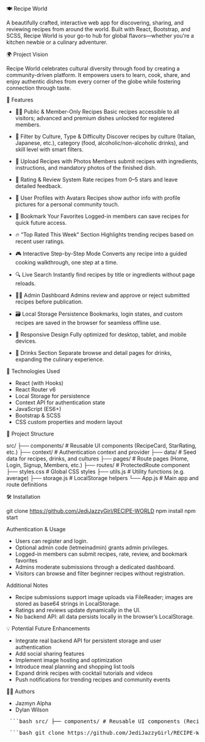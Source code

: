 🍽️ Recipe World

A beautifully crafted, interactive web app for discovering, sharing, and reviewing recipes from around the world. Built with React, Bootstrap, and SCSS, Recipe World is your go-to hub for global flavors—whether you're a kitchen newbie or a culinary adventurer.

🌍 Project Vision

Recipe World celebrates cultural diversity through food by creating a community-driven platform. It empowers users to learn, cook, share, and enjoy authentic dishes from every corner of the globe while fostering connection through taste.

🚀 Features

- 👨‍🍳 Public & Member-Only Recipes
Basic recipes accessible to all visitors; advanced and premium dishes unlocked for registered members.

- 🧾 Filter by Culture, Type & Difficulty
Discover recipes by culture (Italian, Japanese, etc.), category (food, alcoholic/non-alcoholic drinks), and skill level with smart filters.

- 📸 Upload Recipes with Photos
Members submit recipes with ingredients, instructions, and mandatory photos of the finished dish.

- 🌟 Rating & Review System
Rate recipes from 0–5 stars and leave detailed feedback.

- 👤 User Profiles with Avatars
Recipes show author info with profile pictures for a personal community touch.

- 💾 Bookmark Your Favorites
Logged-in members can save recipes for quick future access.

- 🔥 “Top Rated This Week” Section
Highlights trending recipes based on recent user ratings.

- 🎮 Interactive Step-by-Step Mode
Converts any recipe into a guided cooking walkthrough, one step at a time.

- 🔍 Live Search
Instantly find recipes by title or ingredients without page reloads.

- 🧑‍🍳 Admin Dashboard
Admins review and approve or reject submitted recipes before publication.

- 🗃️ Local Storage Persistence
Bookmarks, login states, and custom recipes are saved in the browser for seamless offline use.

- 📱 Responsive Design
Fully optimized for desktop, tablet, and mobile devices.

- 🍹 Drinks Section
Separate browse and detail pages for drinks, expanding the culinary experience.

🧪 Technologies Used

- React (with Hooks)
- React Router v6
- Local Storage for persistence
- Context API for authentication state
- JavaScript (ES6+)
- Bootstrap & SCSS
- CSS custom properties and modern layout


📁 Project Structure

src/
├── components/        # Reusable UI components (RecipeCard, StarRating, etc.)
├── context/           # Authentication context and provider
├── data/              # Seed data for recipes, drinks, and cultures
├── pages/             # Route pages (Home, Login, Signup, Members, etc.)
├── routes/            # ProtectedRoute component
├── styles.css         # Global CSS styles
├── utils.js           # Utility functions (e.g. average)
├── storage.js         # LocalStorage helpers
└── App.js             # Main app and route definitions

🛠️ Installation

   git clone https://github.com/JediJazzyGirl/RECIPE-WORLD
   npm install
   npm start


Authentication & Usage

- Users can register and login.
- Optional admin code (letmeinadmin) grants admin privileges.
- Logged-in members can submit recipes, rate, review, and bookmark favorites
- Admins moderate submissions through a dedicated dashboard.
- Visitors can browse and filter beginner recipes without registration.

Additional Notes

- Recipe submissions support image uploads via FileReader; images are stored
  as base64 strings in LocalStorage.
- Ratings and reviews update dynamically in the UI.
- No backend API: all data persists locally in the browser’s LocalStorage.

💡 Potential Future Enhancements

- Integrate real backend API for persistent storage and user authentication
- Add social sharing features
- Implement image hosting and optimization
- Introduce meal planning and shopping list tools
- Expand drink recipes with cocktail tutorials and videos
- Push notifications for trending recipes and community events

👨‍💻 Authors

- Jazmyn Alpha
- Dylan Wilson

<pre> ```bash src/ ├── components/ # Reusable UI components (RecipeCard, StarRating, etc.) ├── context/ # Authentication context and provider ├── data/ # Seed data for recipes, drinks, and cultures ├── pages/ # Route pages (Home, Login, Signup, Members, etc.) ├── routes/ # ProtectedRoute component ├── styles.css # Global CSS styles ├── utils.js # Utility functions (e.g. average) ├── storage.js # LocalStorage helpers └── App.js # Main app and route definitions ``` </pre>

<pre> ```bash git clone https://github.com/JediJazzyGirl/RECIPE-WORLD cd RECIPE-WORLD npm install npm start ``` </pre>
